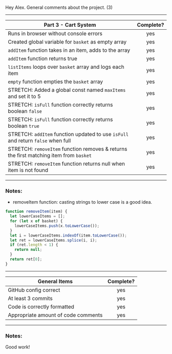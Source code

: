 Hey Alex. General comments about the project. (3)

---

| Part 3 - Cart System                                                                   | Complete? |
| -------------------------------------------------------------------------------------- | :-------: |
| Runs in browser without console errors                                                 |    yes    |
| Created global variable for `basket` as empty array                                    |    yes    |
| `addItem` function takes in an item, adds to the array                                 |    yes    |
| `addItem` function returns true                                                        |    yes    |
| `listItems` loops over `basket` array and logs each item                               |    yes    |
| `empty` function empties the `basket` array                                            |    yes    |
| STRETCH: Added a global const named `maxItems` and set it to 5                         |    yes    |
| STRETCH: `isFull` function correctly returns boolean `false`                           |    yes    |
| STRETCH: `isFull` function correctly returns boolean `true`                            |    yes    |
| STRETCH: `addItem` function updated to use `isFull` and return `false` when full       |    yes    |
| STRETCH: `removeItem` function removes & returns the first matching item from `basket` |    yes    |
| STRETCH: `removeItem` function returns null when item is not found                     |    yes    |

---

### Notes:

- removeItem function: casting strings to lower case is a good idea.

```js
function removeItem(item) {
  let lowerCaseItems = [];
  for (let x of basket) {
    lowerCaseItems.push(x.toLowerCase());
  }
  let i = lowerCaseItems.indexOf(item.toLowerCase());
  let ret = lowerCaseItems.splice(i, i);
  if (ret.length < 1) {
    return null;
  }
  return ret[0];
}
```

---

| General Items                       | Complete? |
| ----------------------------------- | :-------: |
| GitHub config correct               |    yes    |
| At least 3 commits                  |    yes    |
| Code is correctly formatted         |    yes    |
| Appropriate amount of code comments |    yes    |

---

### Notes:

Good work!
